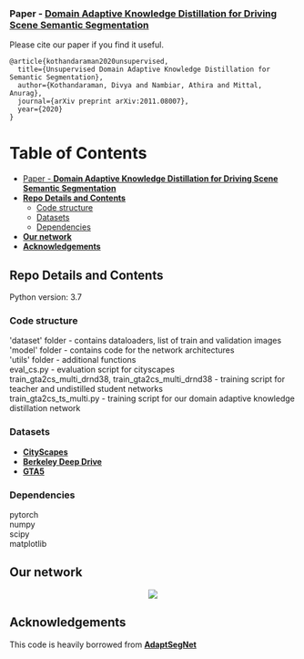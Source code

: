 ### Paper - [**Domain Adaptive Knowledge Distillation for Driving Scene Semantic Segmentation**](https://arxiv.org/abs/2011.08007)

Please cite our paper if you find it useful.

```
@article{kothandaraman2020unsupervised,
  title={Unsupervised Domain Adaptive Knowledge Distillation for Semantic Segmentation},
  author={Kothandaraman, Divya and Nambiar, Athira and Mittal, Anurag},
  journal={arXiv preprint arXiv:2011.08007},
  year={2020}
}
```

Table of Contents
=================

  * [Paper - <a href="https://arxiv.org/abs/2011.08007" rel="nofollow"><strong>Domain Adaptive Knowledge Distillation for Driving Scene Semantic Segmentation</strong></a>](#paper---Domain-Adaptive-Knowledge-Distillation-for-Driving-Scene-Semantic-Segmentation)
  * [**Repo Details and Contents**](#repo-details-and-contents)
     * [Code structure](#code-structure)
     * [Datasets](#datasets)
     * [Dependencies](#dependencies)
  * [**Our network**](#our-network)
  * [**Acknowledgements**](#acknowledgements)

## Repo Details and Contents
Python version: 3.7

### Code structure
'dataset' folder - contains dataloaders, list of train and validation images <br>
'model' folder - contains code for the network architectures <br>
'utils' folder - additional functions <br>
eval_cs.py - evaluation script for cityscapes <br>
train_gta2cs_multi_drnd38, train_gta2cs_multi_drnd38 - training script for teacher and undistilled student networks <br>
train_gta2cs_ts_multi.py - training script for our domain adaptive knowledge distillation network

### Datasets
* [**CityScapes**](https://www.cityscapes-dataset.com/) 
* [**Berkeley Deep Drive**](https://bdd-data.berkeley.edu/) 
* [**GTA5**](https://download.visinf.tu-darmstadt.de/data/from_games/) 

### Dependencies
pytorch <br>
numpy <br>
scipy <br>
matplotlib <br>

## Our network

<p align="center">
<img src="network.jpg">
</p>

## Acknowledgements

This code is heavily borrowed from [**AdaptSegNet**](https://github.com/wasidennis/AdaptSegNet)
